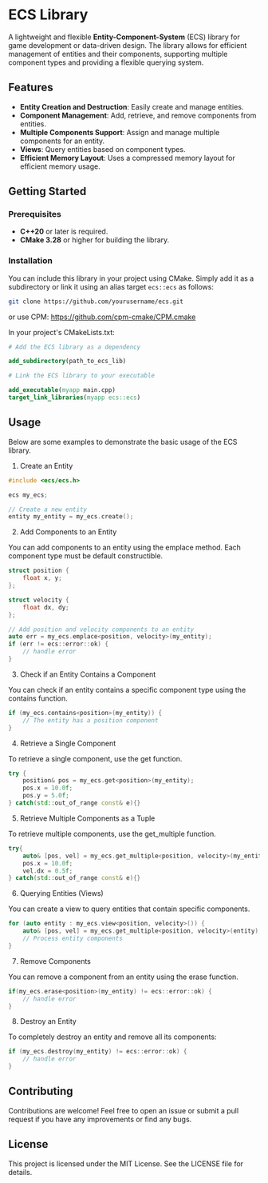 # ECS Library

A lightweight and flexible **Entity-Component-System** (ECS) library for game development or data-driven design. The
library allows for efficient management of entities and their components, supporting multiple component types and
providing a flexible querying system.

## Features

- **Entity Creation and Destruction**: Easily create and manage entities.
- **Component Management**: Add, retrieve, and remove components from entities.
- **Multiple Components Support**: Assign and manage multiple components for an entity.
- **Views**: Query entities based on component types.
- **Efficient Memory Layout**: Uses a compressed memory layout for efficient memory usage.

## Getting Started

### Prerequisites

- **C++20** or later is required.
- **CMake 3.28** or higher for building the library.

### Installation

You can include this library in your project using CMake. Simply add it as a subdirectory or link it using an alias
target `ecs::ecs` as follows:

```bash
git clone https://github.com/yourusername/ecs.git
```

or use CPM: https://github.com/cpm-cmake/CPM.cmake

In your project's CMakeLists.txt:

```cmake
# Add the ECS library as a dependency

add_subdirectory(path_to_ecs_lib)

# Link the ECS library to your executable

add_executable(myapp main.cpp)
target_link_libraries(myapp ecs::ecs)
```

## Usage

Below are some examples to demonstrate the basic usage of the ECS library.

1. Create an Entity

````c++
#include <ecs/ecs.h>

ecs my_ecs;

// Create a new entity
entity my_entity = my_ecs.create();

````

2. Add Components to an Entity

You can add components to an entity using the emplace method. Each component type must be default constructible.

````c++
struct position {
    float x, y;
};

struct velocity {
    float dx, dy;
};

// Add position and velocity components to an entity
auto err = my_ecs.emplace<position, velocity>(my_entity);
if (err != ecs::error::ok) {
    // handle error
}

````

3. Check if an Entity Contains a Component

You can check if an entity contains a specific component type using the contains function.

````c++
if (my_ecs.contains<position>(my_entity)) {
    // The entity has a position component
}

````

4. Retrieve a Single Component

To retrieve a single component, use the get function.

````c++
try {
    position& pos = my_ecs.get<position>(my_entity);
    pos.x = 10.0f;
    pos.y = 5.0f;
} catch(std::out_of_range const& e){}
````

5. Retrieve Multiple Components as a Tuple

To retrieve multiple components, use the get_multiple function.

````c++
try{
    auto& [pos, vel] = my_ecs.get_multiple<position, velocity>(my_entity);
    pos.x = 10.0f;
    vel.dx = 0.5f;
} catch(std::out_of_range const& e){}

````

6. Querying Entities (Views)

You can create a view to query entities that contain specific components.

````c++
for (auto entity : my_ecs.view<position, velocity>()) {
    auto& [pos, vel] = my_ecs.get_multiple<position, velocity>(entity);
    // Process entity components
}

````

7. Remove Components

You can remove a component from an entity using the erase function.

````c++
if(my_ecs.erase<position>(my_entity) != ecs::error::ok) {
    // handle error
}

````

8. Destroy an Entity

To completely destroy an entity and remove all its components:

````c++
if (my_ecs.destroy(my_entity) != ecs::error::ok) {
    // handle error
}

````

## Contributing

Contributions are welcome! Feel free to open an issue or submit a pull request if you have any improvements or find any
bugs.

## License

This project is licensed under the MIT License. See the LICENSE file for details.